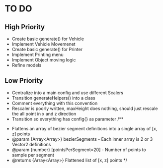 # TO DO
## High Priority
- Create basic generate() for Vehicle
- Implement Vehicle Movemenet
- Create basic generate() for Printer
- Implement Printing menu
- Implement Object moving logic
- Refine models


## Low Priority
- Centralize into a main config and use different Scalers
- Transition generateHelpers() into a class
- Comment everything with this convention
- Rescaler is poorly written, maxHeight does nothing, should just rescale the all point in x and z direction
- Transition so everything has config{} as parameter
/**
 * Flattens an array of bezier segment definitions into a single array of [x, z] points
 * @param {Array<Array<string>>} bezierSegments - Each inner array is 2 or 3 Vector2 definitions
 * @param {number} [pointsPerSegment=20] - Number of points to sample per segment
 * @returns {Array<Array<number>>} Flattened list of [x, z] points
 */